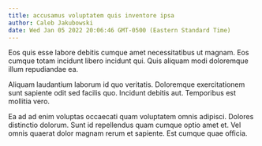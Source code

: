 ```yaml
---
title: accusamus voluptatem quis inventore ipsa
author: Caleb Jakubowski
date: Wed Jan 05 2022 20:06:46 GMT-0500 (Eastern Standard Time)
---
```

Eos quis esse labore debitis cumque amet necessitatibus ut magnam. Eos cumque totam incidunt libero incidunt qui. Quis aliquam modi doloremque illum repudiandae ea.

 Aliquam laudantium laborum id quo veritatis. Doloremque exercitationem sunt sapiente odit sed facilis quo. Incidunt debitis aut. Temporibus est mollitia vero.

 Ea ad ad enim voluptas occaecati quam voluptatem omnis adipisci. Dolores distinctio dolorum. Sunt id repellendus quam cumque optio amet et. Vel omnis quaerat dolor magnam rerum et sapiente. Est cumque quae officia.